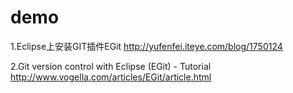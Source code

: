 demo
====

1.Eclipse上安装GIT插件EGit
http://yufenfei.iteye.com/blog/1750124

2.Git version control with Eclipse (EGit) - Tutorial 
http://www.vogella.com/articles/EGit/article.html
